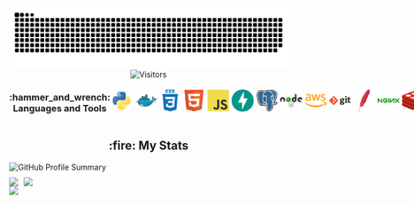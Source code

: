 <div align="center">
    <div align="center">
      <picture>
        <source
          media="(prefers-color-scheme: dark)"
          srcset="https://raw.githubusercontent.com/platane/snk/output/github-contribution-grid-snake-dark.svg"
        />
        <source
          media="(prefers-color-scheme: light)"
          srcset="https://raw.githubusercontent.com/platane/snk/output/github-contribution-grid-snake.svg"
        />
        <img
          alt="github contribution grid snake animation"
          src="https://raw.githubusercontent.com/platane/snk/output/github-contribution-grid-snake.svg"
        />
    </picture>
    </div>
    <img alt="Visitors" src="https://komarev.com/ghpvc/?username=d2icehacker&label=Profile%20Visits&style=for-the-badge" />
  </div>
  
  <div align="center" style="display: flex; align-items: center;">
    <h3>:hammer_and_wrench: Languages and Tools</h3>
    <img src="https://github.com/devicons/devicon/blob/master/icons/python/python-original.svg" title="Python" alt="Python" width="40" height="40"/>&nbsp;
    <img src="https://github.com/devicons/devicon/blob/master/icons/docker/docker-original.svg" title="Docker" alt="Docker " width="40" height="40"/>&nbsp;
    <img src="https://github.com/devicons/devicon/blob/master/icons/css3/css3-plain-wordmark.svg"  title="CSS3" alt="CSS" width="40" height="40"/>&nbsp;
    <img src="https://github.com/devicons/devicon/blob/master/icons/html5/html5-original.svg" title="HTML5" alt="HTML" width="40" height="40"/>&nbsp;
    <img src="https://github.com/devicons/devicon/blob/master/icons/javascript/javascript-original.svg" title="JavaScript" alt="JavaScript" width="40" height="40"/>&nbsp;
    <img src="https://github.com/devicons/devicon/blob/master/icons/fastapi/fastapi-original.svg" title="FastAPI" alt="FastAPI" width="40" height="40"/>&nbsp;
    <img src="https://github.com/devicons/devicon/blob/master/icons/postgresql/postgresql-original.svg" title="PostgreSQL"  alt="PostgreSQL" width="40" height="40"/>&nbsp;
    <img src="https://github.com/devicons/devicon/blob/master/icons/nodejs/nodejs-original-wordmark.svg" title="NodeJS" alt="NodeJS" width="40" height="40"/>&nbsp;
    <img src="https://github.com/devicons/devicon/blob/master/icons/amazonwebservices/amazonwebservices-plain-wordmark.svg" title="AWS" alt="AWS" width="40" height="40"/>&nbsp;
    <img src="https://github.com/devicons/devicon/blob/master/icons/git/git-original-wordmark.svg" title="Git" **alt="Git" width="40" height="40"/>&nbsp;
    <img src="https://github.com/devicons/devicon/blob/master/icons/apache/apache-plain.svg" title="Apache" alt="Apache" width="40" height="40"/>&nbsp;
    <img src="https://github.com/devicons/devicon/blob/master/icons/nginx/nginx-original.svg" title="Nginx" alt="Nginx" width="40" height="40"/>&nbsp;
    <img src="https://github.com/devicons/devicon/blob/master/icons/redis/redis-original.svg" title="Redis" alt="Redis" width="40" height="40"/>&nbsp;
    <img src="https://github.com/devicons/devicon/blob/master/icons/bootstrap/bootstrap-original-wordmark.svg" title="Bootstrap" alt="Bootstrap" width="40" height="40"/>&nbsp;
  </div>
  
  
  <div id="stats" align="center" style="display: flex; flex-direction: column;">
      <h2>:fire: My Stats</h2>
      <a style="display: flex; align-items: center;">
          <img src="https://github-profile-summary-cards.vercel.app/api/cards/profile-details?username=d2icehacker&theme=dark" alt="GitHub Profile Summary" style="margin-bottom: 10px;" />
      </a>
      <a style="display: flex;">
          <img src="https://github-profile-summary-cards.vercel.app/api/cards/repos-per-language?username=d2icehacker&theme=dark" style="margin-right: 10px;">
          <img src="https://github-profile-summary-cards.vercel.app/api/cards/stats?username=d2icehacker&theme=dark">
      </a>
  </div>
  
  <!--horizontal divider(gradiant)-->
  <img src="https://user-images.githubusercontent.com/73097560/115834477-dbab4500-a447-11eb-908a-139a6edaec5c.gif">
  
